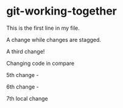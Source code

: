 # git-working-together

This is the first line in my file. 

A change while changes are stagged. 

A third change!

Changing code in compare 

5th change - 

6th change - 

7th local change